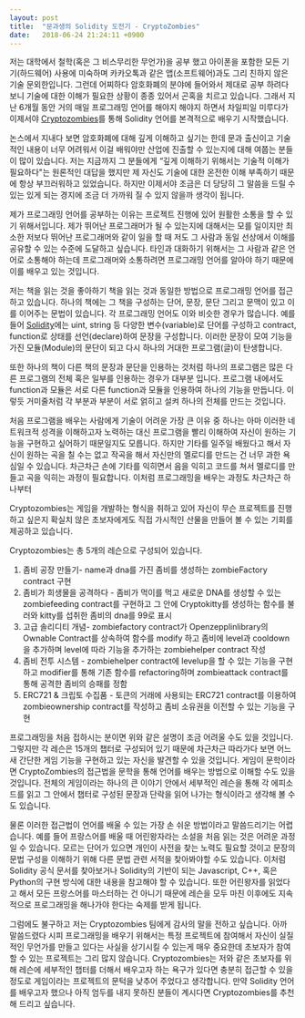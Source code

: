 ```yaml
---
layout: post
title:  "문과생의 Solidity 도전기 - CryptoZombies"
date:   2018-06-24 21:24:11 +0900
---
```


저는 대학에서 철학(혹은 그 비스무리한 무언가)을 공부 했고 아이폰을 포함한 모든 기기(하드웨어) 사용에 미숙하며 카카오톡과 같은 앱(소프트웨어)과도 그리 친하지 않은 기술 문외한입니다. 그런데 어찌하다 암호화폐의 분야에 들어와서 제대로 공부 하려다 보니 기술에 대한 이해가 필요한 상황이 종종 있어서 곤혹을 치르고 있습니다. 그래서 지난 6개월 동안 거의 매일 프로그래밍 언어를 해야지 해야지 하면서 차일피일 미루다가 이제서야 [Cryptozombies](https://cryptozombies.io/)를 통해 Solidity 언어를 본격적으로 배우기 시작했습니다.

논스에서 지내다 보면 암호화폐에 대해 깊게 이해하고 싶기는 한데 문과 출신이고 기술적인 내용이 너무 어려워서 이걸 배워야만 산업에 진출할 수 있는지에 대해 여쭙는 분들이 많이 있습니다. 저는 지금까지 그 분들에게 “깊게 이해하기 위해서는 기술적 이해가 필요하다"는 원론적인 대답을 했지만 제 자신도 기술에 대한 온전한 이해 부족하기 때문에 항상 부끄러워하고 있었습니다. 하지만 이제서야 조금은 더 당당히 그 말씀을 드릴 수 있는 있게 되는 경지에 조금 더 가까워 질 수 있지 않을까 생각이 됩니다.

제가 프로그래밍 언어를 공부하는 이유는 프로젝트 진행에 있어 원활한 소통을 할 수 있기 위해서입니다. 제가 뛰어난 프로그래머가 될 수 있는지에 대해서는 모를 일이지만 최소한 저보다 뛰어난 프로그래머와 같이 일을 할 때 저도 그 사람과 동일 선상에서 이해를 공유할 수 있는 수준에 도달하고 싶습니다. 타인과 대화하기 위해서는 그 사람과 같은 언어로 소통해야 하는데 프로그래머와 소통하려면 프로그래밍 언어를 알아야 하기 때문에 이를 배우고 있는 것입니다.

저는 책을 읽는 것을 좋아하기 책을 읽는 것과 동일한 방법으로 프로그래밍 언어를 접근하고 있습니다. 하나의 책에는 그 책을 구성하는 단어, 문장, 문단 그리고 문맥이 있고 이를 이어주는 문법이 있습니다. 각 프로그래밍 언어도 이와 비슷한 경우가 많습니다. 예를 들어 [Solidity](http://solidity.readthedocs.io/en/v0.4.24/)에는 uint, string 등 다양한 변수(variable)로 단어를 구성하고 contract, function로 상태를 선언(declare)하여 문장을 구성합니다. 이러한 문장이 모여 기능을 가진 모듈(Module)의 문단이 되고 다시 하나의 거대한 프로그램(글)이 탄생합니다.

또한 하나의 책이 다른 책의 문장과 문단을 인용하는 것처럼 하나의 프로그램은 많은 다른 프로그램의 전체 혹은 일부를 인용하는 경우가 대부분 입니다. 프로그램 내에서도 function과 모듈은 서로 다른 function과 모듈을 인용하여 하나의 기능을 만듭니다. 이렇듯 거미줄처럼 각 부분과 부분이 서로 얽히고 설켜 하나의 전체를 만드는 것입니다.

처음 프로그램을 배우는 사람에게 기술이 어려운 가장 큰 이유 중 하나는 아마 이러한 네트워크적 성격을 이해하고자 노력하는 대신 프로그램을 빨리 이해하여 자신이 원하는 기능을 구현하고 싶어하기 때문일지도 모릅니다. 하지만 기타를 일주일 배웠다고 해서 자신이 원하는 곡을 칠 수는 없고 작곡을 해서 자신만의 멜로디를 만드는 건 너무 과한 욕심일 수 있습니다. 차근차근 손에 기타를 익히면서 음을 익히고 코드를 쳐서 멜로디를 만들고 곡을 익히는 과정이 필요합니다. 이처럼 프로그래밍을 배우는 과정도 차근차근 하나부터  

Cryptozombies는 게임을 개발하는 형식을 취하고 있어 자신이 무슨 프로젝트를 진행하고 싶은지 확실치 않은 초보자에게도 직접 가시적인 산물을 만들어 볼 수 있는 기회를 제공하고 있습니다.

Cryptozombies는 총 5개의 레슨으로 구성되어 있습니다.
1. 좀비 공장 만들기- name과 dna를 가진 좀비를 생성하는 zombieFactory contract 구현
2. 좀비가 희생물을 공격하다 - 좀비가 먹이를 먹고 새로운 DNA를 생성할 수 있는 zombiefeeding contract를 구현하고 그 안에 Cryptokitty를 생성하는 함수를 불러와 kitty를 섭취한 좀비의 dna를 99로 표시
3. 고급 솔리디티 개념- zombiefactory contract가 Openzepplinlibrary의 Ownable Contract를 상속하여 함수를 modify 하고 좀비에 level과 cooldown을 추가하며 level에 따라 기능을 추가하는 zombiehelper contract 작성
4. 좀비 전투 시스템 - zombiehelper contract에 levelup을 할 수 있는 기능을 구현하고 modifier를 통해 기존 함수를 refactoring하며 zombieattack contract를 통해 공격한 좀비의 승패를 정함
5. ERC721 & 크립토 수집품 - 토큰의 거래에 사용되는 ERC721 contract를 이용하여 zombieownership contract를 작성하고 좀비 소유권을 이전할 수 있는 기능을 구현

프로그래밍을 처음 접하시는 분이면 위와 같은 설명이 조금 어려울 수도 있을 것입니다. 그렇지만 각 레슨은 15개의 챕터로 구성되어 있기 때문에 차근차근 따라가다 보면 어느새 간단한 게임 기능을 구현하고 있는 자신을 발견할 수 있을 것입니다. 게임이 문학이라면 CryptoZombies의 접근법을 문학을 통해 언어를 배우는 방법으로 이해할 수도 있을 것입니다. 전체의 게임이라는 하나의 큰 이야기 안에서 세부적인 레슨을 통해 각 에피소드를 읽고 그 안에서 챕터로 구성된 문장과 단락을 읽어 나가는 형식이라고 생각해 볼 수도 있습니다.

물론 이러한 접근법이 언어를 배울 수 있는 가장 손 쉬운 방법이라고 말씀드리기는 어렵습니다. 예를 들어 프랑스어를 배울 때 어린왕자라는 소설을 처음 읽는 것은 어려운 과정일 수 있습니다. 모르는 단어가 있으면 개인이 사전을 찾는 노력도 필요할 것이고 문장의 문법 구성을 이해하기 위해 다른 문법 관련 서적을 찾아봐야할 수도 있습니다. 이처럼 Solidity 공식 문서를 찾아보거나 Solidity의 기반이 되는 Javascript, C++, 혹은 Python의 구현 방식에 대한 내용을 참고해야 할 수 있습니다. 또한 어린왕자를 읽었다고 해서 모든 프랑스어를 마스터하는 건 아니기 때문에 레슨을 모두 마친 이후에도 지속적으로 프로그래밍을 해나가야 한다는 숙제를 받게 됩니다.

그럼에도 불구하고 저는 Cryptozombies 팀에게 감사의 말을 전하고 싶습니다. 아까 말씀드렸다 시피 프로그래밍을 배우기 위해서는 특정 프로젝트에 참여해서 자신이 실질적인 무언가를 만들고 있다는 사실을 상기시킬 수 있는게 매우 중요한데 초보자가 참여할 수 있는 프로젝트는 그리 많지 않습니다. Cryptozombies는 저와 같은 초보자를 위해 레슨에 세부적인 챕터를 더해서 배우고자 하는 욕구가 있다면 충분히 접근할 수 있을 정도로 게임이라는 프로젝트의 문턱을 낮추어 주었다고 생각합니다. 만약 Solidity 언어를 배우고자 했으나 아직 엄두를 내지 못하진 분들이 계시다면 Cryptozombies를 추천해 드리고 싶습니다.
